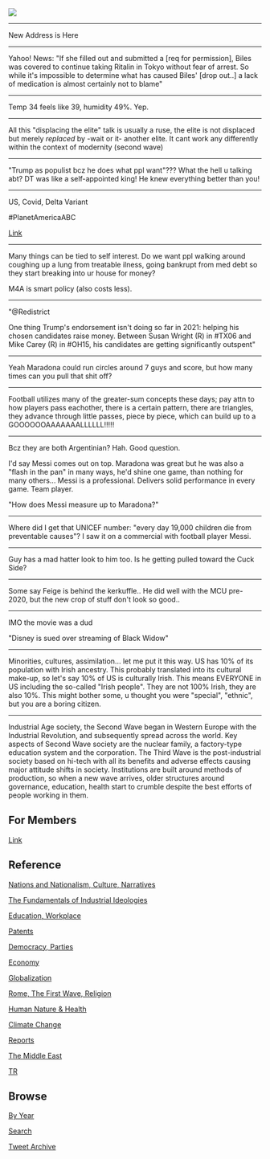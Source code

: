 
<img src="https://drive.google.com/uc?export=view&id=1B2wf9R7AMH1d7Vw6e2mucLbIQ5NSjir7"/>

---

New Address is Here

---

Yahoo! News: "If she filled out and submitted a [req for permission],
Biles was covered to continue taking Ritalin in Tokyo without fear of
arrest. So while it's impossible to determine what has caused Biles'
[drop out..] a lack of medication is almost certainly not to blame"

---

Temp 34 feels like 39, humidity 49%. Yep.

---

All this "displacing the elite" talk is usually a ruse, the elite is
not displaced but merely *replaced* by -wait or it- another elite. It
cant work any differently within the context of modernity (second
wave)

---

"Trump as populist bcz he does what ppl want"???  What the hell u
talking abt? DT was like a self-appointed king! He knew everything
better than you!

---

US, Covid, Delta Variant

\#PlanetAmericaABC

[Link](https://youtu.be/DM8wJvkRqT4?t=237)

---

Many things can be tied to self interest. Do we want ppl walking
around coughing up a lung from treatable ilness, going bankrupt from
med debt so they start breaking into ur house for money?

M4A is smart policy (also costs less).

---

"@Redistrict

One thing Trump's endorsement isn't doing so far in 2021: helping his
chosen candidates raise money. Between Susan Wright (R) in #TX06 and
Mike Carey (R) in #OH15, his candidates are getting significantly
outspent"

---

Yeah Maradona could run circles around 7 guys and score, but how many
times can you pull that shit off?

---

Football utilizes many of the greater-sum concepts these days; pay
attn to how players pass eachother, there is a certain pattern, there
are triangles, they advance through little passes, piece by piece,
which can build up to a GOOOOOOAAAAAAALLLLLL!!!!!

---

Bcz they are both Argentinian? Hah. Good question.

I'd say Messi comes out on top. Maradona was great but he was also a
"flash in the pan" in many ways, he'd shine one game, than nothing for
many others... Messi is a professional. Delivers solid performance in
every game. Team player.

"How does Messi measure up to Maradona?"

---

Where did I get that UNICEF number: "every day 19,000 children die
from preventable causes"? I saw it on a commercial with football
player Messi.

---

Guy has a mad hatter look to him too. Is he getting pulled toward the
Cuck Side?

---

Some say Feige is behind the kerkuffle.. He did well with the MCU
pre-2020, but the new crop of stuff don't look so good..

---

IMO the movie was a dud

"Disney is sued over streaming of Black Widow"

---

Minorities, cultures, assimilation... let me put it this way.  US has
10% of its population with Irish ancestry. This probably translated
into its cultural make-up, so let's say 10% of US is culturally
Irish. This means EVERYONE in US including the so-called "Irish
people". They are not 100% Irish, they are also 10%. This might bother
some, u thought you were "special", "ethnic", but you are a boring
citizen.

---

Industrial Age society, the Second Wave began in Western Europe with
the Industrial Revolution, and subsequently spread across the
world. Key aspects of Second Wave society are the nuclear family, a
factory-type education system and the corporation. The Third Wave is
the post-industrial society based on hi-tech with all its benefits and
adverse effects causing major attitude shifts in society. Institutions
are built around methods of production, so when a new wave arrives,
older structures around governance, education, health start to crumble
despite the best efforts of people working in them.

## For Members

[Link](https://thirdwave-members.herokuapp.com)

## Reference

[Nations and Nationalism, Culture, Narratives](/2013/02/nations-and-nationalism.md)

[The Fundamentals of Industrial Ideologies](/2011/04/fundamentals-of-industrial-ideologies.md)

[Education, Workplace](2017/09/education-workplace.md)

[Patents](/2018/09/patents.md)

[Democracy, Parties](/2016/11/democracy.md)

[Economy](/2018/05/economy.md)

[Globalization](/2018/09/globalization.md)

[Rome, The First Wave, Religion](/2017/12/rome.md)

[Human Nature & Health](/2020/07/human-nature.md)

[Climate Change](/2018/12/climate.md)

[Reports](/2019/05/reports.md)

[The Middle East](/2019/07/middleeast.md)

[TR](../tr)

## Browse

[By Year](years.md)

[Search](search.html)

[Tweet Archive](/tweets/README.md)


